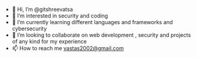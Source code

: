 - 👋 Hi, I’m @gitshreevatsa
- 👀 I’m interested in security and coding
- 🌱 I’m currently learning different languages and frameworks and cybersecurity
- 💞️ I’m looking to collaborate on web development , security and projects of any kind for my experience
- 📫 How to reach me vastas2002@gmail.com

<!---
gitshreevatsa/gitshreevatsa is a ✨ special ✨ repository because its `README.md` (this file) appears on your GitHub profile.
You can click the Preview link to take a look at your changes.
--->
